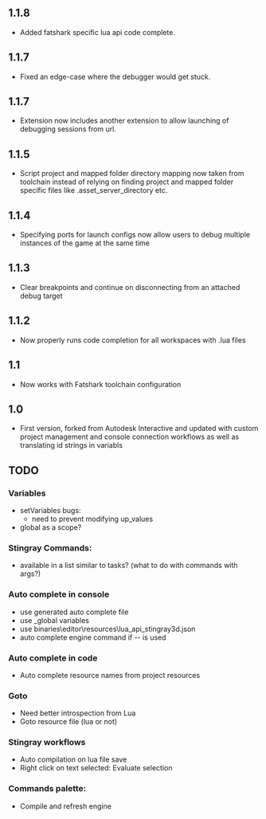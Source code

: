 ## 1.1.8
* Added fatshark specific lua api code complete.

## 1.1.7
* Fixed an edge-case where the debugger would get stuck.

## 1.1.7
* Extension now includes another extension to allow launching of debugging sessions from url.

## 1.1.5
* Script project and mapped folder directory mapping now taken from toolchain instead of relying on finding project and mapped folder specific files like .asset_server_directory etc.

## 1.1.4
* Specifying ports for launch configs now allow users to debug multiple instances of the game at the same time

## 1.1.3
* Clear breakpoints and continue on disconnecting from an attached debug target

## 1.1.2
* Now properly runs code completion for all workspaces with .lua files

## 1.1
* Now works with Fatshark toolchain configuration

## 1.0
* First version, forked from Autodesk Interactive and updated with custom project management and console connection workflows as well as translating id strings in variabls

## TODO

### Variables
- setVariables bugs:
	- need to prevent modifying up_values
- global as a scope?

### Stingray Commands:
- available in a list similar to tasks? (what to do with commands with args?)

### Auto complete in console
- use generated auto complete file
- use _global variables
- use binaries\editor\resources\lua_api_stingray3d.json
- auto complete engine command if -- is used

### Auto complete in code
- Auto complete resource names from project resources

### Goto
- Need better introspection from Lua
- Goto resource file (lua or not)

### Stingray workflows
- Auto compilation on lua file save
- Right click on text selected: Evaluate selection

### Commands palette:
- Compile and refresh engine
